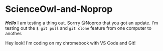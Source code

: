 # ScienceOwl-and-Noprop

__***Hello***__  I am testing a thing out.  Sorrry @Noprop that you got an update. I'm testing out the ```$ git pull``` and ```git clone``` feature from one computer to another.

Hey look! I'm coding on my chromebook with VS Code and Git!